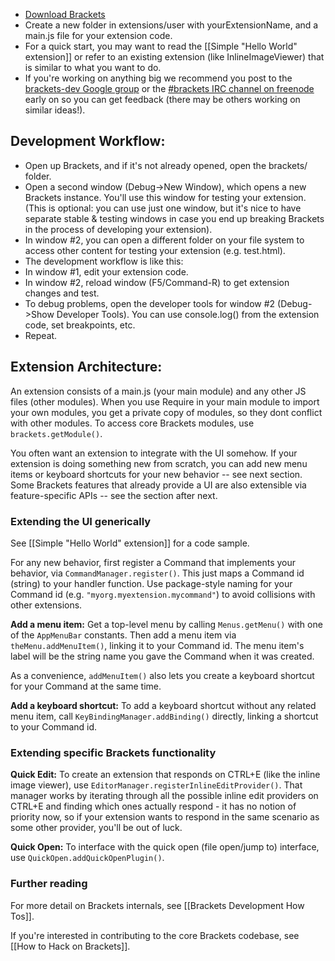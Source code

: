 * [Download Brackets](https://github.com/adobe/brackets/wiki/How-to-Use-Brackets#wiki-howtoget)
* Create a new folder in extensions/user with yourExtensionName, and a main.js file for your extension code.
* For a quick start, you may want to read the [[Simple "Hello World" extension]] or refer to an existing extension (like InlineImageViewer) that is similar to what you want to do.
* If you're working on anything big we recommend you post to the [brackets-dev Google group](http://groups.google.com/group/brackets-dev) or the [#brackets IRC channel on freenode](http://freenode.net) early on so you can get feedback (there may be others working on similar ideas!).

## Development Workflow:

* Open up Brackets, and if it's not already opened, open the brackets/ folder.
* Open a second window (Debug->New Window), which opens a new Brackets instance. You'll use this window for testing your extension. (This is optional: you can use just one window, but it's nice to have separate stable & testing windows in case you end up breaking Brackets in the process of developing your extension).
* In window #2, you can open a different folder on your file system to access other content for testing your extension (e.g. test.html).
* The development workflow is like this:
 * In window #1, edit your extension code.
 * In window #2, reload window (F5/Command-R) to get extension changes and test.
 * To debug problems, open the developer tools for window #2 (Debug->Show Developer Tools). You can use console.log() from the extension code, set breakpoints, etc.
  * Repeat. 

## Extension Architecture:

An extension consists of a main.js (your main module) and any other JS files (other modules). When you use Require in your main module to import your own modules, you get a private copy of modules, so they dont conflict with other modules. To access core Brackets modules, use ```brackets.getModule()```.

You often want an extension to integrate with the UI somehow. If your extension is doing something new from scratch, you can add new menu items or keyboard shortcuts for your new behavior -- see next section. Some Brackets features that already provide a UI are also extensible via feature-specific APIs -- see the section after next.

### <a name="uihooks"></a>Extending the UI generically

See [[Simple "Hello World" extension]] for a code sample.

For any new behavior, first register a Command that implements your behavior, via ```CommandManager.register()```. This just maps a Command id (string) to your handler function. Use package-style naming for your Command id (e.g. ```"myorg.myextension.mycommand"```) to avoid collisions with other extensions.

**Add a menu item:** Get a top-level menu by calling ```Menus.getMenu()``` with one of the ```AppMenuBar``` constants.  Then add a menu item via ```theMenu.addMenuItem()```, linking it to your Command id. The menu item's label will be the string name you gave the Command when it was created.

As a convenience, ```addMenuItem()``` also lets you create a keyboard shortcut for your Command at the same time.

**Add a keyboard shortcut:** To add a keyboard shortcut without any related menu item, call ```KeyBindingManager.addBinding()``` directly, linking a shortcut to your Command id.


### <a name="featurehooks"></a>Extending specific Brackets functionality

**Quick Edit:** To create an extension that responds on CTRL+E (like the inline image viewer), use ```EditorManager.registerInlineEditProvider()```. That manager works by iterating through all the possible inline edit providers on CTRL+E and finding which ones actually respond - it has no notion of priority now, so if your extension wants to respond in the same scenario as some other provider, you'll be out of luck. 

**Quick Open:** To interface with the quick open (file open/jump to) interface, use ```QuickOpen.addQuickOpenPlugin()```.


### Further reading

For more detail on Brackets internals, see [[Brackets Development How Tos]].

If you're interested in contributing to the core Brackets codebase, see [[How to Hack on Brackets]].